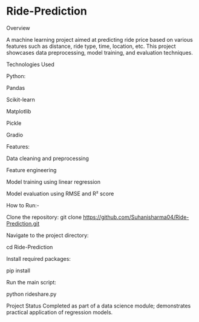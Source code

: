 # Ride-Prediction


Overview

A machine learning project aimed at predicting ride price based on various features such as distance, ride type, time, location, etc. This project showcases data preprocessing, model training, and evaluation techniques.


Technologies Used

Python:

Pandas

Scikit-learn

Matplotlib

Pickle

Gradio



Features:

Data cleaning and preprocessing

Feature engineering

Model training using linear regression

Model evaluation using RMSE and R² score



How to Run:-

Clone the repository:
git clone https://github.com/Suhanisharma04/Ride-Prediction.git


Navigate to the project directory:

cd Ride-Prediction


Install required packages:

pip install


Run the main script:

python rideshare.py



Project Status
Completed as part of a data science module; demonstrates practical application of regression models.
